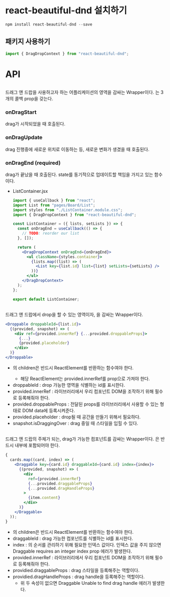 # react-beautiful-dnd 설치하기

```jsx
npm install react-beautiful-dnd --save
```

## 패키지 사용하기

```jsx
import { DragDropContext } from "react-beautiful-dnd";
```

# API

## <DragDropContext />

드래그 앤 드랍을 사용하고자 하는 어플리케이션의 영역을 감싸는 Wrapper이다. <DragDropContext />는 3개의 콜백 prop을 갖는다.

### onDragStart

drag가 시작되었을 때 호출된다.

### onDragUpdate

drag 진행중에 새로운 위치로 이동하는 등, 새로운 변화가 생겼을 때 호출된다.

### onDragEnd (required)

drag가 끝났을 때 호출된다. state를 동기적으로 업데이트할 책임을 가지고 있는 함수이다.

- ListContainer.jsx
  ```jsx
  import { useCallback } from "react";
  import List from "pages/Board/List";
  import styles from "./ListContainer.module.css";
  import { DragDropContext } from "react-beautiful-dnd";

  const ListContainer = ({ lists, setLists }) => {
    const onDragEnd = useCallback(() => {
      // TODO: reorder our list
    }, []);

    return (
      <DragDropContext onDragEnd={onDragEnd}>
        <ul className={styles.container}>
          {lists.map((list) => (
            <List key={list.id} list={list} setLists={setLists} />
          ))}
        </ul>
      </DragDropContext>
    );
  };

  export default ListContainer;
  ```

## <Droppable />

드래그 앤 드랍에서 drop을 할 수 있는 영역이자, <Draggable />을 감싸는 Wrapper이다.

```jsx
<Droppable droppableId={list.id}>
  {(provided, snapshot) => (
    <div ref={provided.innerRef} {...provided.droppableProps}>
      {...}
      {provided.placeholder}
    </div>
  )}
</Droppable>
```

- <Droppable />의 children은 반드시 ReactElement를 반환하는 함수여야 한다.
  - 해당 ReactElement는 provided.innerRef를 prop으로 가져야 한다.
- droppableId : drop 가능한 영역을 식별하는 id를 표시한다.
- provided.innerRef : 라이브러리에서 우리 컴포넌트 DOM을 조작하기 위해 필수로 등록해줘야 한다.
- provided.droppableProps : 전달된 props를 라이브러리에서 사용할 수 있는 형태로 DOM data에 등록시켜준다.
- provided.placeholder : drop될 때 공간을 만들기 위해서 필요하다.
- snapshot.isDraggingOver : drag 중일 때 스타일을 입힐 수 있다.

## <Draggable />

드래그 앤 드랍의 주체가 되는, drag가 가능한 컴포넌트를 감싸는 Wrapper이다. <Draggable />은 반드시 <Droppable /> 내부에 포함되어야 한다.

```jsx
{
  cards.map((card, index) => (
    <Draggable key={card.id} draggableId={card.id} index={index}>
      {(provided, snapshot) => (
        <div
          ref={provided.innerRef}
          {...provided.draggableProps}
          {...provided.dragHandleProps}
        >
          {item.content}
        </div>
      )}
    </Draggable>
  ));
}
```

- <Draggable />의 children은 반드시 ReactElement를 반환하는 함수여야 한다.
- draggableId : drag 가능한 컴포넌트를 식별하는 id를 표시한다.
- index : <Draggable />의 순서를 관리하기 위해 필요한 인덱스 값이다. 인덱스 값을 주지 않으면 Draggable requires an integer index prop 에러가 발생한다.
- provided.innerRef : 라이브러리에서 우리 컴포넌트 DOM을 조작하기 위해 필수로 등록해줘야 한다.
- providied.draggableProps : drag 스타일을 등록해주는 역할이다.
- providied.dragHandleProps : drag handle을 등록해주는 역할이다.
  - 위 두 속성이 없으면 Draggable Unable to find drag handle 에러가 발생한다.
